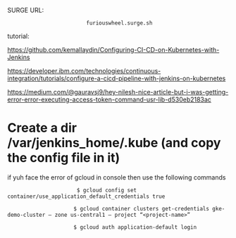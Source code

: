 SURGE URL:

                             furiouswheel.surge.sh
                             
                             
                             
tutorial:

https://github.com/kemallaydin/Configuring-CI-CD-on-Kubernetes-with-Jenkins

https://developer.ibm.com/technologies/continuous-integration/tutorials/configure-a-cicd-pipeline-with-jenkins-on-kubernetes

https://medium.com/@gauravsj9/hey-nilesh-nice-article-but-i-was-getting-error-error-executing-access-token-command-usr-lib-d530eb2183ac


# Create a dir /var/jenkins_home/.kube  (and copy the config file in it)

if yuh face the error of gcloud in console then use the following commands

                          $ gcloud config set container/use_application_default_credentials true

                         $ gcloud container clusters get-credentials gke-demo-cluster — zone us-central1 — project “<project-name>”

                         $ gcloud auth application-default login


